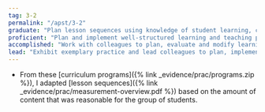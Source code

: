 ```yaml
---
tag: 3-2
permalink: "/apst/3-2"
graduate: "Plan lesson sequences using knowledge of student learning, content and effective teaching strategies."
proficient: "Plan and implement well-structured learning and teaching programs or lesson sequences that engage students and promote learning."
accomplished: "Work with colleagues to plan, evaluate and modify learning and teaching programs to create productive learning environments that engage all students."
lead: "Exhibit exemplary practice and lead colleagues to plan, implement and review the effectiveness of their learning and teaching programs to develop students’ knowledge, understanding and skills."
---
```

* From these [curriculum programs]({% link _evidence/prac/programs.zip %}), I adapted [lesson sequences]({% link _evidence/prac/measurement-overview.pdf %}) based on the amount of content that was reasonable for the group of students.